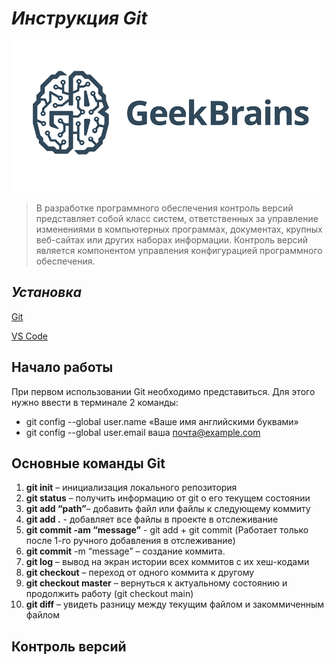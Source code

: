 # _**Инструкция Git**_

![logo gb](geekbrains.png)

>В разработке программного обеспечения контроль версий представляет собой класс систем, ответственных за управление изменениями в компьютерных программах, документах, крупных веб-сайтах или других наборах информации. Контроль версий является компонентом управления конфигурацией программного обеспечения.

## *Установка*
[Git](https://git-scm.com/downloads)

[VS Code](https://code.visualstudio.com/Download)

## Начало работы

При первом использовании Git необходимо представиться.  Для этого нужно ввести в терминале 2 команды:

* git config --global user.name «Ваше имя английскими буквами»  
* git config --global user.email ваша почта@example.com

## Основные команды Git

1. **git init** – инициализация локального репозитория
2. **git status** – получить информацию от git о его текущем состоянии
3. **git add “path”**– добавить файл или файлы к следующему коммиту
3. **git add .** - добавляет все файлы в проекте в отслеживание
4. **git commit -am “message”** - git add + git commit (Работает только после 1-го ручного добавления в отслеживание)
5. **git commit** -m “message” – создание коммита.
6. **git log** – вывод на экран истории всех коммитов с их хеш-кодами
7. **git checkout** – переход от одного коммита к другому
8. **git checkout master** – вернуться к актуальному состоянию и продолжить работу (git checkout main)
9. **git diff** – увидеть разницу между текущим файлом и закоммиченным файлом

## Контроль версий


